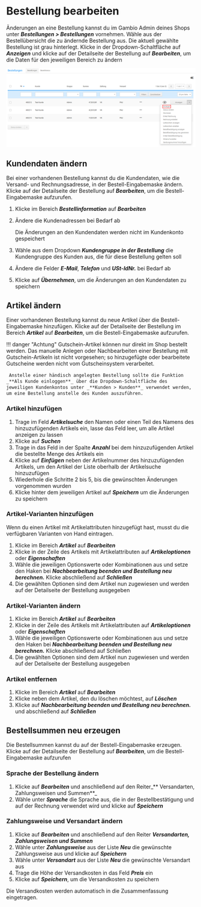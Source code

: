 # Bestellung bearbeiten

Änderungen an eine Bestellung kannst du im Gambio Admin deines Shops unter _**Bestellungen \> Bestellungen**_ vornehmen. Wähle aus der Bestellübersicht die zu ändernde Bestellung aus. Die aktuell gewählte Bestellung ist grau hinterlegt. Klicke in der Dropdown-Schaltfläche auf _**Anzeigen**_ und klicke auf der Detailseite der Bestellung auf _**Bearbeiten**_, um die Daten für den jeweiligen Bereich zu ändern

![](../Bilder/BestellungenDropdown_Anzeigen.png "Dropdown-Schaltfläche")

## Kundendaten ändern

Bei einer vorhandenen Bestellung kannst du die Kundendaten, wie die Versand- und Rechnungsadresse, in der Bestell-Eingabemaske ändern. Klicke auf der Detailseite der Bestellung auf _**Bearbeiten**_, um die Bestell-Eingabemaske aufzurufen.

1.  Klicke im Bereich _**Bestellinformation**_ auf _**Bearbeiten**_
2.  Ändere die Kundenadressen bei Bedarf ab

    Die Änderungen an den Kundendaten werden nicht im Kundenkonto gespeichert

3.  Wähle aus dem Dropdown _**Kundengruppe in der Bestellung**_ die Kundengruppe des Kunden aus, die für diese Bestellung gelten soll
4.  Ändere die Felder _**E-Mail**_, _**Telefon**_ und _**USt-IdNr.**_ bei Bedarf ab
5.  Klicke auf _**Übernehmen**_, um die Änderungen an den Kundendaten zu speichern

## Artikel ändern

Einer vorhandenen Bestellung kannst du neue Artikel über die Bestell-Eingabemaske hinzufügen. Klicke auf der Detailseite der Bestellung im Bereich _**Artikel**_ auf _**Bearbeiten**_, um die Bestell-Eingabemaske aufzurufen.

!!! danger "Achtung"
	 Gutschein-Artikel können nur direkt im Shop bestellt werden. Das manuelle Anlegen oder Nachbearbeiten einer Bestellung mit Gutschein-Artikeln ist nicht vorgesehen; so hinzugefügte oder bearbeitete Gutscheine werden nicht vom Gutscheinsystem verarbeitet.

	 Anstelle einer händisch angelegten Bestellung sollte die Funktion _**Als Kunde einloggen**_ über die Dropdown-Schaltfläche des jeweiligen Kundenkontos unter _**Kunden > Kunden**_ verwendet werden, um eine Bestellung anstelle des Kunden auszuführen.

### Artikel hinzufügen

1.  Trage im Feld _**Artikelsuche**_ den Namen oder einen Teil des Namens des hinzuzufügenden Artikels ein, lasse das Feld leer, um alle Artikel anzeigen zu lassen
2.  Klicke auf _**Suchen**_
3.  Trage in das Feld in der Spalte _**Anzahl**_ bei dem hinzuzufügenden Artikel die bestellte Menge des Artikels ein
4.  Klicke auf _**Einfügen**_ neben der Artikelnummer des hinzuzufügenden Artikels, um den Artikel der Liste oberhalb der Artikelsuche hinzuzufügen
5.  Wiederhole die Schritte 2 bis 5, bis die gewünschten Änderungen vorgenommen wurden
6.  Klicke hinter dem jeweiligen Artikel auf _**Speichern**_ um die Änderungen zu speichern

### Artikel-Varianten hinzufügen

Wenn du einen Artikel mit Artikelattributen hinzugefügt hast, musst du die verfügbaren Varianten von Hand eintragen.

1.  Klicke im Bereich _**Artikel**_ auf _**Bearbeiten**_
2.  Klicke in der Zeile des Artikels mit Artikelattributen auf _**Artikeloptionen**_ oder _**Eigenschaften**_
3.  Wähle die jeweiligen Optionswerte oder Kombinationen aus und setze den Haken bei _**Nachbearbeitung beenden und Bestellung neu berechnen.**_ Klicke abschließend auf _**Schließen**_
4.  Die gewählten Optionen sind dem Artikel nun zugewiesen und werden auf der Detailseite der Bestellung ausgegeben

### Artikel-Varianten ändern

1.  Klicke im Bereich _**Artikel**_ auf _**Bearbeiten**_
2.  Klicke in der Zeile des Artikels mit Artikelattributen auf _**Artikeloptionen**_ oder _**Eigenschaften**_
3.  Wähle die jeweiligen Optionswerte oder Kombinationen aus und setze den Haken bei _**Nachbearbeitung beenden und Bestellung neu berechnen.**_ Klicke abschließend auf Schließen
4.  Die gewählten Optionen sind dem Artikel nun zugewiesen und werden auf der Detailseite der Bestellung ausgegeben

### Artikel entfernen

1.  Klicke im Bereich _**Artikel**_ auf _**Bearbeiten**_
2.  Klicke neben dem Artikel, den du löschen möchtest, auf _**Löschen**_
3.  Klicke auf _**Nachbearbeitung beenden und Bestellung neu berechnen.**_ und abschließend auf _**Schließen**_

## Bestellsummen neu erzeugen

Die Bestellsummen kannst du auf der Bestell-Eingabemaske erzeugen. Klicke auf der Detailseite der Bestellung auf _**Bearbeiten**_, um die Bestell-Eingabemaske aufzurufen

### Sprache der Bestellung ändern

1.  Klicke auf _**Bearbeiten**_ und anschließend auf den Reiter_** Versandarten, Zahlungsweisen und Summen**_
2.  Wähle unter _**Sprache**_ die Sprache aus, die in der Bestellbestätigung und auf der Rechnung verwendet wird und klicke auf _**Speichern**_

### Zahlungsweise und Versandart ändern

1.  Klicke auf _**Bearbeiten**_ und anschließend auf den Reiter _**Versandarten, Zahlungsweisen und Summen**_
2.  Wähle unter _**Zahlungsweise**_ aus der Liste _**Neu**_ die gewünschte Zahlungsweise aus und klicke auf _**Speichern**_
3.  Wähle unter _**Versandart**_ aus der Liste _**Neu**_ die gewünschte Versandart aus
4.  Trage die Höhe der Versandkosten in das Feld _**Preis**_ ein
5.  Klicke auf _**Speichern**_, um die Versandkosten zu speichern

Die Versandkosten werden automatisch in die Zusammenfassung eingetragen.

